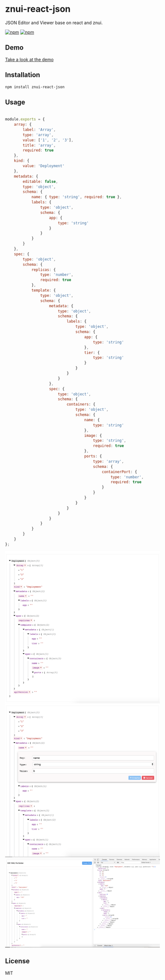 # znui-react-json
JSON Editor and Viewer base on react and znui. 

[![npm](https://img.shields.io/npm/v/rt-json-editor.svg)](https://www.npmjs.com/package/znui-react-json)
[![npm](https://img.shields.io/npm/dm/rt-json-editor.svg)](https://www.npmjs.com/package/znui-react-json)

## Demo

[Take a look at the demo](https://yangyxu.github.io/znui-react-json/example/www/index.html)

## Installation

```bash
npm install znui-react-json
```

## Usage

```javascript

module.exports = {
    array: {
        label: 'Array',
        type: 'array',
        value: ['1', '2', '3'],
        title: 'array',
        required: true
    },
    kind: {
        value: 'Deployment'
    },
    metadata: {
        editable: false,
        type: 'object',
        schema: {
            name: { type: 'string', required: true },
            labels: {
                type: 'object',
                schema: {
                    app: {
                        type: 'string'
                    }
                }
            }
        }
    },
    spec: {
        type: 'object',
        schema: {
            replicas: {
                type: 'number', 
                required: true
            },
            template: {
                type: 'object',
                schema: {
                    metadata: {
                        type: 'object',
                        schema: {
                            labels: {
                                type: 'object',
                                schema: {
                                    app: {
                                        type: 'string'
                                    },
                                    tier: {
                                        type: 'string'
                                    }
                                }
                            }
                        }
                    },
                    spec: {
                        type: 'object',
                        schema: {
                            containers: {
                                type: 'object',
                                schema: {
                                    name: {
                                        type: 'string'
                                    },
                                    image: {
                                        type: 'string',
                                        required: true
                                    },
                                    ports: {
                                        type: 'array',
                                        schema: {
                                            containerPort: {
                                                type: 'number',
                                                required: true
                                            }
                                        }
                                    }
                                }
                            }
                        }
                    }
                }
            }
        }
    }
};

```

<img src="https://github.com/yangyxu/rt-json-editor/blob/master/example/preview/demo.png" />

<img src="https://github.com/yangyxu/rt-json-editor/blob/master/example/preview/demo-add.png" />

<img src="https://github.com/yangyxu/rt-json-editor/blob/master/example/preview/demo-changed.png" />



## License

MIT